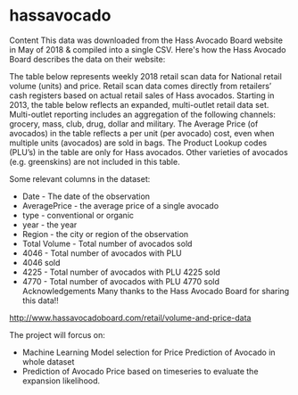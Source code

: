 # hassavocado

Content
This data was downloaded from the Hass Avocado Board website in May of 2018 & compiled into a single CSV. Here's how the Hass Avocado Board describes the data on their website:

The table below represents weekly 2018 retail scan data for National retail volume (units) and price. Retail scan data comes directly from retailers’ cash registers based on actual retail sales of Hass avocados. Starting in 2013, the table below reflects an expanded, multi-outlet retail data set. Multi-outlet reporting includes an aggregation of the following channels: grocery, mass, club, drug, dollar and military. The Average Price (of avocados) in the table reflects a per unit (per avocado) cost, even when multiple units (avocados) are sold in bags. The Product Lookup codes (PLU’s) in the table are only for Hass avocados. Other varieties of avocados (e.g. greenskins) are not included in this table.

Some relevant columns in the dataset:

 * Date - The date of the observation
 * AveragePrice - the average price of a single avocado 
 * type - conventional or organic 
 * year - the year
 * Region - the city or region of the observation
 * Total Volume - Total number of avocados sold 
 * 4046 - Total number of avocados with PLU
 * 4046 sold
 * 4225 - Total number of avocados with PLU 4225 sold
 * 4770 - Total number of avocados with PLU 4770 sold 
Acknowledgements
Many thanks to the Hass Avocado Board for sharing this data!!

http://www.hassavocadoboard.com/retail/volume-and-price-data

The project will forcus on:
 * Machine Learning Model selection for Price Prediction of Avocado in whole dataset
 * Prediction of Avocado Price based on timeseries to evaluate the expansion likelihood.
